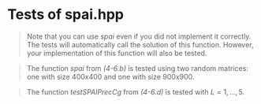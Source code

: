 # Tests of spai.hpp

> Note that you can use *spai* even if you did not implement it correctly. The tests will automatically call the solution of this function. However, your implementation of this function will also be tested.

> The function *spai* from _(4-6.b)_ is tested using two random matrices: one with size 400x400 and one with size 900x900.

> The function *testSPAIPrecCg* from _(4-6.d)_ is tested with $L = 1,...,5$.
